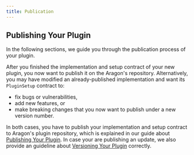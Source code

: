 ```yaml
---
title: Publication
---
```


## Publishing Your Plugin

In the following sections, we guide you through the publication process of your plugin.

After you finished the implementation and setup contract of your new plugin, you now want to publish it on the Aragon's repository.
Alternatively, you may have modified an already-published implementation and want its `PluginSetup` contract to:

- fix bugs or vulnerabilities,
- add new features, or
- make breaking changes that you now want to publish under a new version number.

In both cases, you have to publish your implementation and setup contract to Aragon's plugin repository, which is explained in our guide about [Publishing Your Plugin](01-publication-process.md).
In case your are publishing an update, we also provide an guideline about [Versioning Your Plugin](02-versioning.md) correctly.
